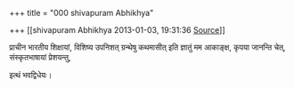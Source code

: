 +++
title = "000 shivapuram Abhikhya"

+++
[[shivapuram Abhikhya	2013-01-03, 19:31:36 [Source](https://groups.google.com/g/bvparishat/c/fzrjy21oPs4)]]



प्राचीन भारतीय शिक्षायां, विशिष्य उपनिशत् ग्रन्थेषु कथमासीत् इति ज्ञातुं मम आकाङ्क्ष, कृपया जानन्ति चेत्, संस्कृतभाषायां प्रेशयन्तु,

इत्थं भवद्विधेयः।

